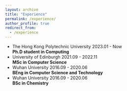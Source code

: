 ```yaml
---
layout: archive
title: "Experience"
permalink: /experience/
author_profile: true
redirect_from:
  - /experience
---
```


<ul class="timeline">
    <li>
      <div class="direction-l">
        <div class="flag-wrapper">
          <span class="flag">The Hong Kong Polytechnic University</span>
          <span class="time-wrapper"><span class="time">2023.01 - Now</span></span>
        </div>
        <div class="desc"><b>Ph.D student in Computing</b></div>
      </div>
    </li>
    <li>
      <div class="direction-r">
        <div class="flag-wrapper">
          <span class="flag">University of Edinburgh</span>
          <span class="time-wrapper"><span class="time">2021.09 - 2022.11</span></span>
        </div>
          <div class="desc"><b>MSc in Computer Science</b> 
            </div>
      </div>
    </li>
    <li>
      <div class="direction-r">
        <div class="flag-wrapper">
          <span class="flag">Wuhan University</span>
          <span class="time-wrapper"><span class="time">2016.09 - 2020.06</span></span>
        </div>
          <div class="desc"><b>BEng in Computer Science and Technology</b> 
            </div>
      </div>
    </li>
    <li>
      <div class="direction-l">
        <div class="flag-wrapper">
          <span class="flag">Wuhan University</span>
          <span class="time-wrapper"><span class="time">2016.09 - 2020.06</span></span>
        </div>
        <div class="desc"><b>BSc in Chemistry</b> </div>
      </div>
    </li>
</ul>
